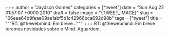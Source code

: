 
+++
author = "Jaydson Gomes"
categories = ["tweet"]
date = "Sun Aug 22 01:57:07 +0000 2010"
draft = false
image = "{TWEET_IMAGE}"
slug = "06eea64b9feae09ae1abf5b1c42966bca692d98b"
tags = ["tweet"]
title = """RT: @thewebmind: Em breve..."""
+++
RT: @thewebmind: Em breve teremos novidades sobre o Mind. Aguardem.
